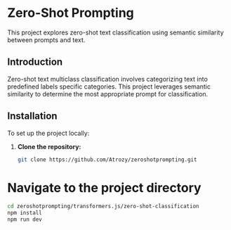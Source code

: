 
# Zero-Shot Prompting

This project explores zero-shot text classification using semantic similarity between prompts and text.


## Introduction

Zero-shot text multiclass classification involves categorizing text into predefined labels specific categories. This project leverages semantic similarity to determine the most appropriate prompt for classification.


## Installation

To set up the project locally:

1. **Clone the repository:**

   ```bash
   git clone https://github.com/Atrozy/zeroshotprompting.git


# Navigate to the project directory
   ```bash
cd zeroshotprompting/transformers.js/zero-shot-classification
npm install
npm run dev
